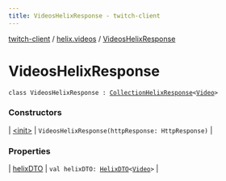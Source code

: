 ```yaml
---
title: VideosHelixResponse - twitch-client
---
```


[twitch-client](../../index.html) / [helix.videos](../index.html) / [VideosHelixResponse](./index.html)

# VideosHelixResponse

`class VideosHelixResponse : `[`CollectionHelixResponse`](../../helix.http.model/-collection-helix-response/index.html)`<`[`Video`](../../helix.videos.model/-video/index.html)`>`

### Constructors

| [&lt;init&gt;](-init-.html) | `VideosHelixResponse(httpResponse: HttpResponse)` |

### Properties

| [helixDTO](helix-d-t-o.html) | `val helixDTO: `[`HelixDTO`](../../helix.http.model/-helix-d-t-o/index.html)`<`[`Video`](../../helix.videos.model/-video/index.html)`>` |


